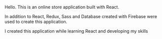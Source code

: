 Hello.
This is an online store application built with React.


In addition to React, Redux, Sass and Database created with Firebase were used to create this application.

I created this application while learning React and developing my skills
